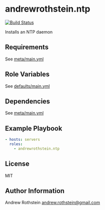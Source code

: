 andrewrothstein.ntp
===========================
[![Build Status](https://travis-ci.org/andrewrothstein/ansible-ntp.svg?branch=master)](https://travis-ci.org/andrewrothstein/ansible-ntp)

Installs an NTP daemon

Requirements
------------

See [meta/main.yml](meta/main.yml)

Role Variables
--------------

See [defaults/main.yml](defaults/main.yml)

Dependencies
------------

See [meta/main.yml](meta/main.yml)

Example Playbook
----------------

```yml
- hosts: servers
  roles:
    - andrewrothstein.ntp
```

License
-------

MIT

Author Information
------------------

Andrew Rothstein <andrew.rothstein@gmail.com>
